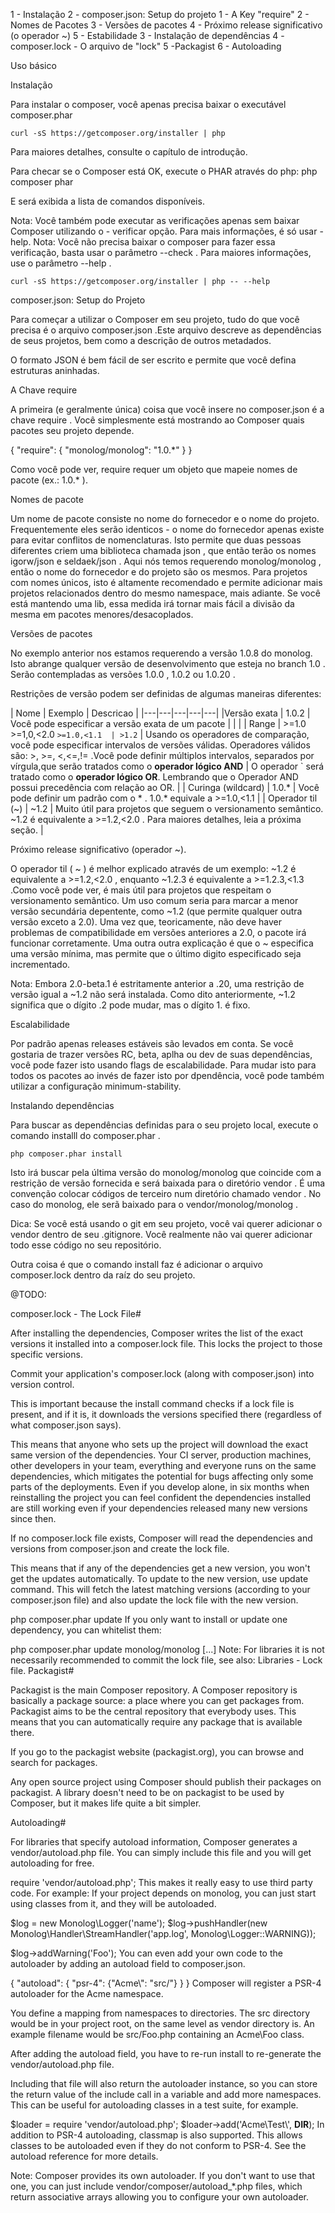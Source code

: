 1 - Instalação
2 - composer.json: Setup do projeto
	1 - A Key "require"
	2 - Nomes de Pacotes
	3 - Versões de pacotes
	4 - Próximo release significativo (o operador ~)
	5 - Estabilidade
3 - Instalação de dependências
4 - composer.lock - O arquivo de "lock"
5 -Packagist
6 - Autoloading



Uso básico

Instalação

Para instalar o composer, você apenas precisa baixar o executável    composer.phar    

    curl -sS https://getcomposer.org/installer | php    

Para maiores detalhes, consulte o capítulo de introdução.

Para checar se o Composer está OK, execute o PHAR através do php: 
    php composer phar    

E será exibida a lista de comandos disponíveis.


Nota: Você também pode executar as verificações apenas sem baixar Composer utilizando o - verificar opção. Para mais informações, é só usar - help.
Nota: Você não precisa baixar o composer para fazer essa verificação, basta usar o parâmetro    --check    . Para maiores informações, use o parâmetro     --help     .

    curl -sS https://getcomposer.org/installer | php -- --help    


composer.json: Setup do Projeto

Para começar a utilizar o Composer em seu projeto, tudo do que você precisa é o arquivo    composer.json     .Este arquivo descreve as dependências de seus projetos, bem como a descrição de outros metadados.

O formato JSON é bem fácil de ser escrito e permite que você defina estruturas aninhadas.

A Chave    require    

A primeira (e geralmente única) coisa que você insere no     composer.json    é a chave    require    . Você simplesmente está mostrando ao Composer quais pacotes seu projeto depende.

{
    "require": {
        "monolog/monolog": "1.0.*"
    }
}


Como você pode ver,    require    requer um objeto que mapeie nomes de pacote (ex.:    1.0.*    ).

Nomes de pacote

Um nome de pacote consiste no nome do fornecedor e o nome do projeto. Frequentemente eles serão identicos - o nome do fornecedor apenas existe para evitar conflitos de nomenclaturas. Isto permite que duas pessoas diferentes criem uma biblioteca chamada    json    , que então terão os nomes    igorw/json    e    seldaek/json    .
Aqui nós temos requerendo    monolog/monolog    , então o nome do fornecedor e do projeto são os mesmos. Para projetos com nomes únicos, isto é altamente recomendado e permite adicionar mais projetos relacionados dentro do mesmo namespace, mais adiante. Se você está mantendo uma lib, essa medida irá tornar mais fácil a divisão da mesma em pacotes menores/desacoplados.

Versões de pacotes

No exemplo anterior nos estamos requerendo a versão    1.0.8    do monolog. Isto abrange qualquer versão de desenvolvimento que esteja no branch    1.0    . Serão contempladas as versões    1.0.0    ,    1.0.2    ou    1.0.20    .

Restrições de versão podem ser definidas de algumas maneiras diferentes: 


| Nome | Exemplo   |  Descricao   |
|---|---|---|---|---|
|Versão exata   | 1.0.2  |  Você pode especificar a versão exata de um pacote |   |   |
| Range  | >=1.0 >=1,0,<2.0 `>=1.0,<1.1  | >1.2`  |  Usando os operadores de comparação, você pode especificar intervalos de versões válidas. Operadores válidos são:     >, >=, <,<=,!=   .Você pode definir múltiplos intervalos, separados por vírgula,que serão tratados como o **operador lógico AND**  | O operador    `    será tratado como o **operador lógico OR**. Lembrando que o Operador AND possui precedência com relação ao OR.  |
| Curinga (wildcard)  |    1.0.*      | Você pode definir um padrão com o     *    .    1.0.*    equivale a     >=1.0,<1.1       |
| Operador til (~)  |     ~1.2      |   Muito útil para projetos que seguem o versionamento semântico.    ~1.2    é equivalente a    >=1.2,<2.0    . Para maiores detalhes, leia a próxima seção.   |


Próximo release significativo (operador ~).

O operador til (    ~    ) é melhor explicado através de um exemplo:     ~1.2    é equivalente a    >=1.2,<2.0    , enquanto    ~1.2.3   é equivalente a     >=1.2.3,<1.3    .Como você pode ver, é mais útil para projetos que respeitam o versionamento semântico. Um uso comum seria para marcar a menor versão secundária depentente, como    ~1.2    (que permite qualquer outra versão exceto a 2.0). Uma vez que, teoricamente, não deve haver problemas de compatibilidade em versões anteriores a 2.0, o pacote irá funcionar corretamente. Uma outra outra explicação é que o     ~    especifica uma versão mínima, mas permite que o último digito especificado seja incrementado.

Nota: Embora    2.0-beta.1   é estritamente anterior a    .20, uma restrição de versão igual a     ~1.2    não será instalada. Como dito anteriormente,    ~1.2   significa que o dígito    .2 pode mudar, mas o dígito    1.    é fixo.


Escalabilidade

Por padrão apenas releases estáveis são levados em conta. Se você gostaria de trazer versões RC, beta, aplha ou dev de suas dependências, você pode fazer isto usando flags de escalabilidade. Para mudar isto para todos os pacotes ao invés de fazer isto por dpendência, você pode também utilizar a configuração minimum-stability.

Instalando dependências

Para buscar as dependências definidas para o seu projeto local, execute o comando    installl  do    composer.phar    .

    php composer.phar install


Isto irá buscar pela última versão do     monolog/monolog    que coincide com a restrição de versão fornecida e será baixada para o diretório    vendor    . É uma convenção colocar códigos de terceiro num diretório chamado    vendor    . No caso do monolog, ele serã baixado para o     vendor/monolog/monolog    .

Dica: Se você está usando o git em seu projeto, você vai querer adicionar o     vendor    dentro de seu    .gitignore.    Você realmente não vai querer adicionar todo esse código no seu repositório.


Outra coisa é que o comando    install   faz é adicionar o arquivo    composer.lock    dentro da raíz do seu projeto.


@TODO:


composer.lock - The Lock File#

After installing the dependencies, Composer writes the list of the exact versions it installed into a composer.lock file. This locks the project to those specific versions.

Commit your application's composer.lock (along with composer.json) into version control.

This is important because the install command checks if a lock file is present, and if it is, it downloads the versions specified there (regardless of what composer.json says).

This means that anyone who sets up the project will download the exact same version of the dependencies. Your CI server, production machines, other developers in your team, everything and everyone runs on the same dependencies, which mitigates the potential for bugs affecting only some parts of the deployments. Even if you develop alone, in six months when reinstalling the project you can feel confident the dependencies installed are still working even if your dependencies released many new versions since then.

If no composer.lock file exists, Composer will read the dependencies and versions from composer.json and create the lock file.

This means that if any of the dependencies get a new version, you won't get the updates automatically. To update to the new version, use update command. This will fetch the latest matching versions (according to your composer.json file) and also update the lock file with the new version.

php composer.phar update
If you only want to install or update one dependency, you can whitelist them:

php composer.phar update monolog/monolog [...]
Note: For libraries it is not necessarily recommended to commit the lock file, see also: Libraries - Lock file.
Packagist#

Packagist is the main Composer repository. A Composer repository is basically a package source: a place where you can get packages from. Packagist aims to be the central repository that everybody uses. This means that you can automatically require any package that is available there.

If you go to the packagist website (packagist.org), you can browse and search for packages.

Any open source project using Composer should publish their packages on packagist. A library doesn't need to be on packagist to be used by Composer, but it makes life quite a bit simpler.

Autoloading#

For libraries that specify autoload information, Composer generates a vendor/autoload.php file. You can simply include this file and you will get autoloading for free.

require 'vendor/autoload.php';
This makes it really easy to use third party code. For example: If your project depends on monolog, you can just start using classes from it, and they will be autoloaded.

$log = new Monolog\Logger('name');
$log->pushHandler(new Monolog\Handler\StreamHandler('app.log', Monolog\Logger::WARNING));

$log->addWarning('Foo');
You can even add your own code to the autoloader by adding an autoload field to composer.json.

{
    "autoload": {
        "psr-4": {"Acme\\": "src/"}
    }
}
Composer will register a PSR-4 autoloader for the Acme namespace.

You define a mapping from namespaces to directories. The src directory would be in your project root, on the same level as vendor directory is. An example filename would be src/Foo.php containing an Acme\Foo class.

After adding the autoload field, you have to re-run install to re-generate the vendor/autoload.php file.

Including that file will also return the autoloader instance, so you can store the return value of the include call in a variable and add more namespaces. This can be useful for autoloading classes in a test suite, for example.

$loader = require 'vendor/autoload.php';
$loader->add('Acme\\Test\\', __DIR__);
In addition to PSR-4 autoloading, classmap is also supported. This allows classes to be autoloaded even if they do not conform to PSR-4. See the autoload reference for more details.

Note: Composer provides its own autoloader. If you don't want to use that one, you can just include vendor/composer/autoload_*.php files, which return associative arrays allowing you to configure your own autoloader.




